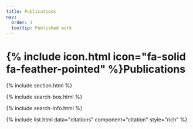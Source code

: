 ```yaml
---
title: Publications
nav:
  order: 3
  tooltip: Published work
---
```


# {% include icon.html icon="fa-solid fa-feather-pointed" %}Publications

{% include section.html %}

{% include search-box.html %}

{% include search-info.html %}

{% include list.html data="citations" component="citation" style="rich" %}
